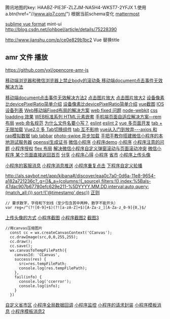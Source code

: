 腾讯地图的key: HAABZ-PIE3F-ZLZJM-NA5H4-WKST7-2YFJX
1.使用 a.btn(href="//www.alo7.com/") 根据当前schema变化
[mattermost](https://github.com/mattermost/desktop/releases)

[sublime vue format](https://github.com/luozhihua/sublime-vue-formatter)
mint-ui 
http://blog.csdn.net/iohboel/article/details/75228390

http://www.jianshu.com/p/ce0e829b1bc2 Vue 替换title

## amr 文件 播放
https://github.com/yxl/opencore-amr-js

[移动端浏览器和微信浏览器上禁止body的滚动条
](http://www.cnblogs.com/EasonJim/p/6203296.html)
[移动端document点击事件无效解决方法](https://www.w3cways.com/1937.html)

[移动端document点击事件无效解决方法2](http://www.shejicool.com/js/other/629.html)
[点击图片放大](https://segmentfault.com/q/1010000007385226/a-1020000007389135)
[点击图片放大2](http://www.111cn.net/wy/144928.htm)
[设备像素比devicePixelRatio简单介绍](http://www.zhangxinxu.com/wordpress/2012/08/window-devicepixelratio/)
[设备像素比devicePixelRatio简单介绍](http://blog.csdn.net/huanmeng122/article/details/47861693)
[vue截图](http://xyxiao.cn/vue-cropper/example/)
[IOS设备列表](https://zh.wikipedia.org/wiki/IOS%E8%AE%BE%E5%A4%87%E5%88%97%E8%A1%A8)
[Web移动端Fixed布局的解决方案](http://efe.baidu.com/blog/mobile-fixed-layout/)
[web fixed 问题](http://www.zhangyunling.com/684.html)
[node-webkit](http://www.cnblogs.com/xuanhun/p/3670906.html)
[css loadding 效果](http://www.jianshu.com/p/6ac3e3e12d61)
[WEB标准系列 HTML元素嵌套](http://www.it165.net/design/html/201306/2104.html)
[手机端页面自适应解决方案—rem布局](http://www.jianshu.com/p/985d26b40199)
[web 命名规范](https://segmentfault.com/a/1190000009935766)
[为什么文件名要小写？](http://www.ruanyifeng.com/blog/2017/02/filename-should-be-lowercase.html)
[eslint](https://www.cnblogs.com/hahazexia/p/6393212.html)
[eslint 2](http://blog.csdn.net/violetjack0808/article/details/72620859)
[vue 多页面开发](http://blog.csdn.net/Tank_in_the_street/article/details/73732801)
[tab + 无限加载](http://www.sucaihuo.com/js/1940.html)
[Vue2.0 多 Tab切换组件](http://blog.csdn.net/qq_16559905/article/details/73496926)
[tab 互不影响](https://segmentfault.com/q/1010000011557565/)
[vue从入门到放弃---axios 和 rap模拟数据](http://blog.csdn.net/flower46273736/article/details/73468645)
[tab tabbar](http://blog.csdn.net/Lucky_LXG/article/details/67634128)
[photo-swipe 异步加载](https://www.zhangshengrong.com/p/v710xKE1Mp/)
[手把手教你搭建微信小程序的本地测试服务器](https://www.jianshu.com/p/61f50ee77dec)
[openssl生成证书](http://blog.csdn.net/moonhillcity/article/details/52768218)
[微信小程序](https://zhuanlan.zhihu.com/p/23394858)
[小程序demo](http://blog.csdn.net/zuoliangzhu/article/details/53862576)
 [小程序](https://www.qcloud.com/community/article/612598001489391641)
 [小程序注意的问题](http://www.sohu.com/a/118274834_114949)
 [小程序授权](https://www.jianshu.com/p/c5f6c98b2685)
 [flex 布局](https://segmentfault.com/q/1010000008533393)
 [解决微信小程序自定义弹窗滚动与页面滚动冲突](https://www.jianshu.com/p/6022f7346ed2)
 [微信小程序 某个页面直接返回首页](https://segmentfault.com/q/1010000008172889)
 [分享](http://blog.csdn.net/qq_31383345/article/details/53791595)
 [小程序心得](http://www.php.cn/xiaochengxu-361523.html)
 [小程序](https://segmentfault.com/a/1190000008975448?winzoom=1)
 [省市](https://www.cnblogs.com/xjwy/p/6681867.html?utm_source=tuicool&utm_medium=referral)
 [](https://segmentfault.com/a/1190000008975448?winzoom=1)
 [小程序上传头像](https://www.jianshu.com/p/c4a2ecb050e9)

[小程序的客服消息](https://www.cnblogs.com/xuzhengzong/p/7245285.html)
[小程序消息推送](https://mp.weixin.qq.com/debug/wxadoc/dev/api/custommsg/callback_help.html)
[小程序重复点击](https://www.jianshu.com/p/b27157ea61fb)
[下程序自定义轮播](https://www.ctolib.com/sun-zw-swiper.html)

http://als.saybot.net/app/kibana#/discover/eaa0c7a0-0d6a-11e8-9654-a182a721236c?_g=()&_a=(columns:!(_source),filters:!(),index:%5Bals-47dac907b67780efc629e211-%5DYYYY.MM.DD,interval:auto,query:(match_all:()),sort:!('@timestamp',desc))
[正则](http://blog.csdn.net/SecondLieutenant/article/details/73457648)
```
// 要求数字，字母和下划线（至少包含其中两种，数字不能开头）
var reg=/^(?![0-9]+$)(?![a-zA-Z]+$)[A-Za-z_][A-Za-z_0-9]{0,}$/
```
[上传头像的方式](http://www.voidcn.com/article/p-dglkmreq-bqd.html)
[小程序截图](https://we-plugin.github.io/we-cropper/#/)
[小程序截图2](https://github.com/soggotheslitherer/weCropper)
[截图3](http://blog.csdn.net/liyanfei1992/article/details/65627221)
```
//用canvas压缩图片
  const cc = wx.createCanvasContext('CCanvas');
  cc.drawImage(src,0,0,255,255);
  cc.draw();
  cc.save();
  wx.canvasToTempFilePath({
    canvasId: 'CCanvas',
    success(res) {
      src=res.tempFilePath;
      console.log(res.tempFilePath);
    },
    fail(info) {
      console.log('ccerror');
      console.log(info);
    }
  })
  ```
  [自定义省市区](https://www.jianshu.com/p/3040882e92cb)
  [小程序全局数据回调](https://www.jianshu.com/p/aaf65625fc9d)
  [小程序监控](https://developers.weixin.qq.com/blogdetail?action=get_post_info&lang=zh_CN&token=&docid=000eacb10fce90f5894627fea51c04)
  [小程序的请求封装](http://blog.csdn.net/xiehuimx/article/details/73770033)
  [小程序模板消息](https://www.jianshu.com/p/92ebdd5e233f)
  [小程序模板消息2](http://www.wxapp-union.com/portal.php?mod=view&aid=2667)


